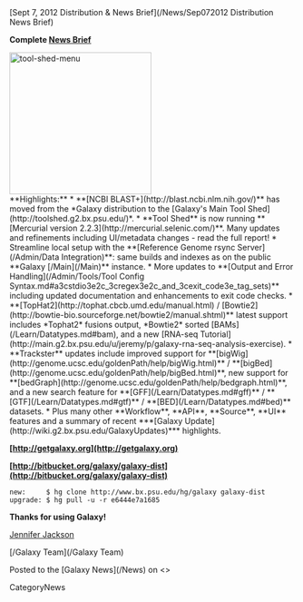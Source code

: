 <div class='newsItemHeader'>[Sept 7, 2012 Distribution & News Brief](/News/Sep072012 Distribution News Brief)</div>


**Complete [News Brief](/DevNewsBriefs/2012_09_07)**
<div class='right'><a href='/DevNewsBriefs/2012_09_07.md'><img src='/Images/NewsGraphics/2012_09_07_tool-shed-menu.png' alt='tool-shed-menu' width="250px" /></a></div>
**Highlights:**
* **[NCBI BLAST+](http://blast.ncbi.nlm.nih.gov/)** has moved from the *Galaxy distribution to the [Galaxy's Main Tool Shed](http://toolshed.g2.bx.psu.edu/)*.
* **Tool Shed** is now running **[Mercurial version 2.2.3](http://mercurial.selenic.com/)**. Many updates and refinements including UI/metadata changes - read the full report!
* Streamline local setup with the **[Reference Genome rsync Server](/Admin/Data Integration)**: same builds and indexes as on the public **Galaxy [/Main](/Main)** instance.
* More updates to **[Output and Error Handling](/Admin/Tools/Tool Config Syntax.md#a3cstdio3e2c_3cregex3e2c_and_3cexit_code3e_tag_sets)** including updated documentation and enhancements to exit code checks.
* **[TopHat2](http://tophat.cbcb.umd.edu/manual.html) / [Bowtie2](http://bowtie-bio.sourceforge.net/bowtie2/manual.shtml)** latest support includes *Tophat2* fusions output, *Bowtie2* sorted [BAMs](/Learn/Datatypes.md#bam), and a new [RNA-seq Tutorial](http://main.g2.bx.psu.edu/u/jeremy/p/galaxy-rna-seq-analysis-exercise).
* **Trackster** updates include improved support for **[bigWig](http://genome.ucsc.edu/goldenPath/help/bigWig.html)** / **[bigBed](http://genome.ucsc.edu/goldenPath/help/bigBed.html)**, new support for **[bedGraph](http://genome.ucsc.edu/goldenPath/help/bedgraph.html)**, and a new search feature for **[GFF](/Learn/Datatypes.md#gff)** / **[GTF](/Learn/Datatypes.md#gtf)** / **[BED](/Learn/Datatypes.md#bed)** datasets.
* Plus many other **Workflow**, **API**, **Source**, **UI** features and a summary of recent ***[Galaxy Update](http://wiki.g2.bx.psu.edu/GalaxyUpdates)*** highlights.

**[http://getgalaxy.org](http://getgalaxy.org)**

**[http://bitbucket.org/galaxy/galaxy-dist](http://bitbucket.org/galaxy/galaxy-dist)**
```
new:     $ hg clone http://www.bx.psu.edu/hg/galaxy galaxy-dist
upgrade: $ hg pull -u -r e6444e7a1685
```


**Thanks for using Galaxy!**

[Jennifer Jackson](/JenniferJackson)

[/Galaxy Team](/Galaxy Team)

<div class='newsItemFooter'>Posted to the [Galaxy News](/News) on <<Date(2012-09-07T20:54:28Z)>></div>

CategoryNews
